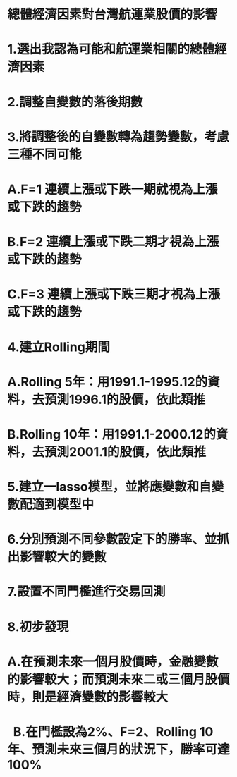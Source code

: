 # 總體經濟因素對台灣航運業股價的影響

# 1.選出我認為可能和航運業相關的總體經濟因素

# 2.調整自變數的落後期數

# 3.將調整後的自變數轉為趨勢變數，考慮三種不同可能
#   A.F=1 連續上漲或下跌一期就視為上漲或下跌的趨勢
#   B.F=2 連續上漲或下跌二期才視為上漲或下跌的趨勢
#   C.F=3 連續上漲或下跌三期才視為上漲或下跌的趨勢

# 4.建立Rolling期間
#   A.Rolling 5年：用1991.1-1995.12的資料，去預測1996.1的股價，依此類推
#   B.Rolling 10年：用1991.1-2000.12的資料，去預測2001.1的股價，依此類推

# 5.建立一lasso模型，並將應變數和自變數配適到模型中

# 6.分別預測不同參數設定下的勝率、並抓出影響較大的變數

# 7.設置不同門檻進行交易回測

# 8.初步發現
#   A.在預測未來一個月股價時，金融變數的影響較大；而預測未來二或三個月股價時，則是經濟變數的影響較大
#   B.在門檻設為2%、F=2、Rolling 10年、預測未來三個月的狀況下，勝率可達100%
